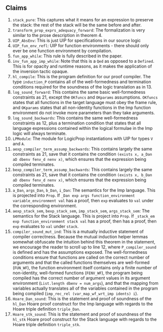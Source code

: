 ## Claims
1. `stack_pure`: This captures what it means for an expression to
   preserve the stack: the rest of the stack will be the same before
   and after.
6. `transform_prop_exprs_adequacy_forward`: The formalization is very similar 
   to the prose description in theorem 4.
7. `UIP_AbsEnv`: This is just UIP for specifications in our source logic
8. `UIP_fun_env_refl`: UIP for function environments - there should 
   only ever be one function environment by compilation. 
9. `fun_app_while`: This rule is fully described in the paper. 
10. `inv_fun_app_imp_while`: Note that this is a `Qed` as opposed to a
	`Defined`. This is for opacity and runtime reasons, as it makes the
	application of the inversion tactic opaque.
11. `hl_compile`: This is the program definition for our proof compiler. The 
	type `induction_P` contains all of the well-formedness and termination 
	conditions required for the soundness of the logic translation as in 13. 
12. `log_sound_forward`: This contains the same basic well-formedness 
	constraints as 21, except the `OKfuncs` and `OKparams` assumptions. `OKfuncs`
	states that all functions in the target language must obey the frame rule, and
	`OKparams` states that all non-identity functions in the Imp function 
	environment do not invoke more parameters than they take arguments. 
13. `log_sound_backwards`: This contains the same well-formedness 
	constraints as 12, plus a termination condition that states that all language
	expressions contained within the logical formulae in the Imp logic will always
	terminate. 
14. `LPModule`: The module for LogicProp instantiations with UIP for types `V`
and `A`. 
17. `aexp_compiler_term_assump_backwards`: This contains largely the same 
	constraints as 21, save that it contains the condition 
	`(exists x, a_Dan aD dbenv fenv_d nenv x)`, 
	which ensures that the expression being compiled terminates. 
18. `bexp_compiler_term_assump_backwards`: This contains largely the same 
	constraints as 21, save that it contains the condition 
	`(exists x, b_Dan aD dbenv fenv_d nenv x)`, 
	which ensures that the expression being compiled terminates. 
19. `a_Dan`, `args_Dan`, `b_Dan`, `i_Dan`: The semantics for the Imp language. 
	This is projected into `Prop`. If 
	`_Dan exp args function_environment variable_environment val` 
	has a proof, then `exp` evaluates to `val` under the corresponding environment. 
20. `aexp_stack_sem`, `bexp_stack_sem`, `imp_stack_sem`, `args_stack_sem`: The 
	semantics for the Stack language. This is project into `Prop`. If 
	`_stack_em exp function_environment stack val` has a proof, then has a proof, 
	then `exp` evaluates to `val` under `stack`. 
21. `compiler_sound_mut_ind`: This is a mutually inductive statement of compiler
	correctness. Because the mutual induction helper lemmas somewhat obfuscate the 
	intuition behind this theorem in the statement, we encourage the reader to 
	scroll up to line 12, where `P_compiler_sound` is defined and has the 
	assumptions exposed. The well-formedness conditions ensure that functions are 
	called on the correct number of arguments and that the called functions 
	themselves are well-formed (`FUN_WF`), the function environment itself contains
	only a finite number of non-identity, well-formed functions (`FENV_WF`), the 
	program being compiled has the correct number of argument values in its 
	argument environment (`List.length dbenv = num_args`), and that the mapping 
	from variables actually translates all of the variables contained in the 
	program being compiled (`imp_rec_rel (var_map_wf_wrt_imp idents) i`). 
22. `Hoare_Dan_sound`: This is the statement and proof of soundness of
	the `hl_Dan` Hoare proof construct for the Imp language with
	regards to the Hoare triple definition `triple_Dan`.
23. `Hoare_stk_sound`: This is the statement and proof of soundness of
	the `hl_stk` Hoare proof construct for the Stack language with
	regards to the Hoare triple definition `triple_stk`.
